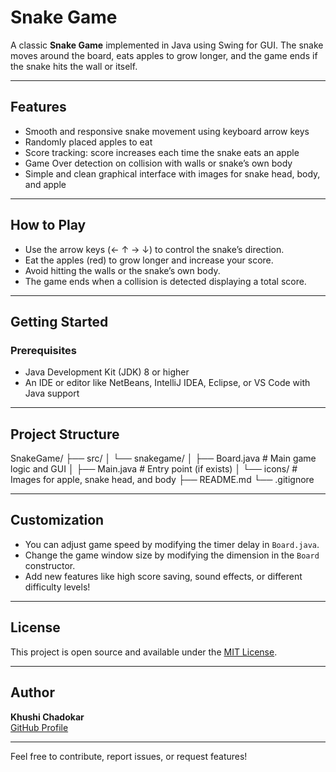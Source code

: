 
# Snake Game

A classic **Snake Game** implemented in Java using Swing for GUI. The snake moves around the board, eats apples to grow longer, and the game ends if the snake hits the wall or itself.

---

## Features

- Smooth and responsive snake movement using keyboard arrow keys
- Randomly placed apples to eat
- Score tracking: score increases each time the snake eats an apple
- Game Over detection on collision with walls or snake’s own body
- Simple and clean graphical interface with images for snake head, body, and apple

---

## How to Play

- Use the arrow keys (← ↑ → ↓) to control the snake’s direction.
- Eat the apples (red) to grow longer and increase your score.
- Avoid hitting the walls or the snake’s own body.
- The game ends when a collision is detected displaying a total score.

---

## Getting Started

### Prerequisites

- Java Development Kit (JDK) 8 or higher
- An IDE or editor like NetBeans, IntelliJ IDEA, Eclipse, or VS Code with Java support

---

## Project Structure

SnakeGame/
├── src/
│ └── snakegame/
│ ├── Board.java # Main game logic and GUI
│ ├── Main.java # Entry point (if exists)
│ └── icons/ # Images for apple, snake head, and body
├── README.md
└── .gitignore


---


## Customization

- You can adjust game speed by modifying the timer delay in `Board.java`.
- Change the game window size by modifying the dimension in the `Board` constructor.
- Add new features like high score saving, sound effects, or different difficulty levels!

---

## License

This project is open source and available under the [MIT License](LICENSE).

---

## Author

**Khushi Chadokar**  
[GitHub Profile](https://github.com/KhushiChadokar)

---

Feel free to contribute, report issues, or request features!

